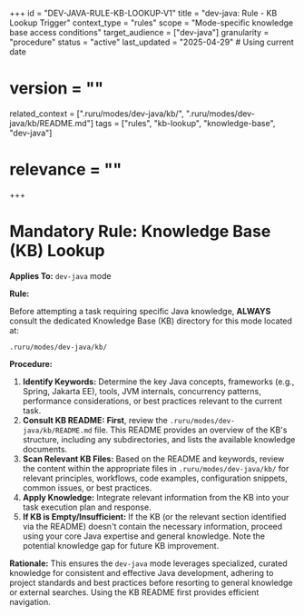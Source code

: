 +++
id = "DEV-JAVA-RULE-KB-LOOKUP-V1"
title = "dev-java: Rule - KB Lookup Trigger"
context_type = "rules"
scope = "Mode-specific knowledge base access conditions"
target_audience = ["dev-java"]
granularity = "procedure"
status = "active"
last_updated = "2025-04-29" # Using current date
# version = ""
related_context = [".ruru/modes/dev-java/kb/", ".ruru/modes/dev-java/kb/README.md"]
tags = ["rules", "kb-lookup", "knowledge-base", "dev-java"]
# relevance = ""
+++

# Mandatory Rule: Knowledge Base (KB) Lookup

**Applies To:** `dev-java` mode

**Rule:**

Before attempting a task requiring specific Java knowledge, **ALWAYS** consult the dedicated Knowledge Base (KB) directory for this mode located at:

`.ruru/modes/dev-java/kb/`

**Procedure:**

1.  **Identify Keywords:** Determine the key Java concepts, frameworks (e.g., Spring, Jakarta EE), tools, JVM internals, concurrency patterns, performance considerations, or best practices relevant to the current task.
2.  **Consult KB README:** **First**, review the `.ruru/modes/dev-java/kb/README.md` file. This README provides an overview of the KB's structure, including any subdirectories, and lists the available knowledge documents.
3.  **Scan Relevant KB Files:** Based on the README and keywords, review the content within the appropriate files in `.ruru/modes/dev-java/kb/` for relevant principles, workflows, code examples, configuration snippets, common issues, or best practices.
4.  **Apply Knowledge:** Integrate relevant information from the KB into your task execution plan and response.
5.  **If KB is Empty/Insufficient:** If the KB (or the relevant section identified via the README) doesn't contain the necessary information, proceed using your core Java expertise and general knowledge. Note the potential knowledge gap for future KB improvement.

**Rationale:** This ensures the `dev-java` mode leverages specialized, curated knowledge for consistent and effective Java development, adhering to project standards and best practices before resorting to general knowledge or external searches. Using the KB README first provides efficient navigation.